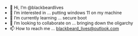 - 👋 Hi, I’m @blackbeardlives
- 👀 I’m interested in ... putting windows 11 on my machine
- 🌱 I’m currently learning ... secure boot
- 💞️ I’m looking to collaborate on ... bringing down the oligarchy
- 📫 How to reach me ... blackbeard_lives@outlook.com

<!---
blackbeardlives/blackbeardlives is a ✨ special ✨ repository because its `README.md` (this file) appears on your GitHub profile.
You can click the Preview link to take a look at your changes.
--->
